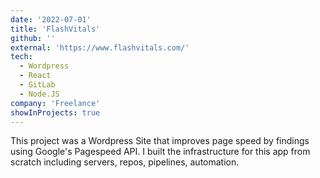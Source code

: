```yaml
---
date: '2022-07-01'
title: 'FlashVitals'
github: ''
external: 'https://www.flashvitals.com/'
tech:
  - Wordpress
  - React
  - GitLab
  - Node.JS
company: 'Freelance'
showInProjects: true
---
```


This project was a Wordpress Site that improves page speed by findings using Google's Pagespeed API.
I built the infrastructure for this app from scratch including servers, repos, pipelines, automation.
